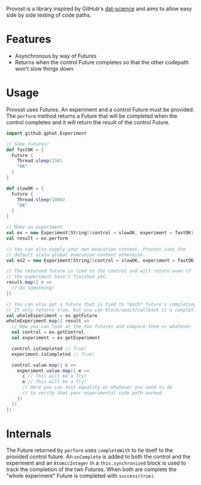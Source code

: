 Provost is a library inspired by GitHub's [dat-science](https://github.com/github/dat-science) and aims to allow easy side
by side testing of code paths.

# Features

* Asynchronous by way of Futures
* Returns when the control Future completes so that the other codepath won't slow things down

# Usage

Provost uses Futures. An experiment and a control Future must be provided. The `perform` method returns a Future that
will be completed when the control completes and it will return the result of the control Future.

```scala
import github.gphat.Experiment

// Some futures!
def fastOK = {
  Future {
    Thread.sleep(250)
    "OK"
  }
}

def slowOK = {
  Future {
    Thread.sleep(1000)
    "OK"
  }
}

// Make an experiment
val ex = new Experiment[String](control = slowOK, experiment = fastOK)
val result = ex.perform

// You can also supply your own execution context. Provost uses the
// default scala global execution context otherwise.
val ex2 = new Experiment[String](control = slowOK, experiment = fastOK)()

// The returned future is tied to the control and will return even if
// the experiment hasn't finished yet.
result.map({ r =>
  // Do something!
})

// You can also get a future that is tied to *both* future's completing.
// It only returns true, but you can block/await/callback it's completion
val wholeExperiment = ex.getFuture
wholeExperiment.map({ result =>
  // Now you can look at the two futures and compare them or whatever
  val control = ex.getControl
  val experiment = ex.getExperiment

  control.isCompleted // True!
  experiment.isCompleted // True!

  control.value.map({ c =>
    experiment.value.map({ e =>
      c // This will be a Try!
      e // This will be a Try!
      // Here you can test equality or whatever you need to do
      // to verify that your experimental code path worked.
    })
  })
})

```

# Internals

The Future returned by `perform` uses `completeWith` to tie itself to the provided control future. An `onComplete`
is added to both the control and the experiment and an `AtomicInteger` in a `this.synchronized` block is used
to track the completion of the two Futures. When both are complete the "whole experiment" Future is completed
with `success(true)`.